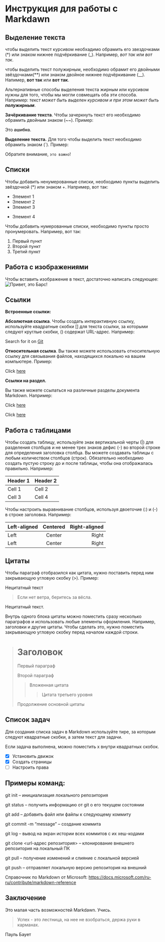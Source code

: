 # Инструкция для работы с Markdawn

## Выделение текста

чтобы выделить текст курсивом необхадимо обрамить его звездочками (*) или знаком нижнее подчёркивание (_). Например, *вот так* или _вот так_.

чтобы выделить текст полужирным, необходимо обрамит его двойными звёздочками(**) или знаком двойное нижнее подчёркивание (__). Напимер, **вот так** или __вот так__.

Альтернативные способы выделения текста жирным или курсивом нужны для того, чтобы мы могли совмещать оба эти способа. Например: _текст может быть выделен курсивом и при этом может быть **полужирным**_. 

__Зачёркивание текста__. Чтобы зачеркнуть текст его необходимо обрамить двойным знаком (~~). Пример:

Это ~~ашибка~~.


__Выделение текста.__ Для того чтобы выделить текст необходимо обрамить знаком (`). 
Пример:

Обратите внимание, `это важно`!

## Списки

Чтобы добавить ненумерованные списки, необходимо пункты выделить звёздочкой (*) или знаком +. Например, вот так:
* Элемент 1
* Элемент 2
* Элемент 3
+ Элемент 4

Чтобы добавить нумерованные списки, необходимо пункты просто пронумеровать. Например, вот так:
1. Первый пункт
2. Второй пункт
3. Третий пункт

## Работа с изображениями

Чтобы вставить изображение в текст, достаточно написать следующее: 
![Привет, это Барс!](Bars.jpg)

## Ссылки

 **Встроенные ссылки:**
   
   __Абсолютная ссылка__. 
   Чтобы создать интерактивную ссылку, используйте квадратные скобки [] для текста ссылки, за которыми следуют круглые скобки, () содержат URL-адрес. Например:

   Search for it on [Git](https://git-scm.com/)

__Относительная ссылка__.
Вы также можете использовать относительную ссылку для связывания файлов, находящихся локально на вашем компьютере. Пример:

Click [here](./code.md)

**Ссылки на раздел.**

Вы также можете ссылаться на различные разделы документа Markdown. Например:

Click [here](#)

Click [here](#???)



## Работа с таблицами

Чтобы создать таблицу, используйте знак вертикальной черты (|) для разделения столбцов и не менее трех знаков дефис (-) во второй строке для определения заголовка столбца. Вы можете создавать таблицы с любым количеством столбцов (строк). Обязательно необходимо создать пустую строку до и после таблицы, чтобы она отображалась правильно. Например:

| Header 1 | Header 2 |
| -------- | -------- |
| Cell 1   | Cell 2   |
| Cell 3   | Cell 4   |

Чтобы настроить выравнивание столбцов, используя двоеточие (:) и (-) в строке заголовка. Например:

| Left-aligned | Centered | Right-aligned |
| :--- | :---:| ---: |
| Left | Center | Right |
| Left | Center | Right |


## Цитаты

Чтобы параграф отобразился как цитата, нужно поставить перед ним закрывающую угловую скобку (>). Пример:

Нецитатный текст

>Если нет ветра, беритесь за вёсла.

Нецитатный текст.

Внутрь одного блока цитаты можно поместить сразу несколько параграфов и использовать любые элементы оформления. Например, заголовки и другие цитаты. Чтобы сделать это, нужно поместить закрывающую угловую скобку перед началом каждой строки.

> # Заголовок
> Первый параграф
>
> Второй параграф
>
> > Вложенная цитата
> > > Цитата третьего уровня
>
> Продолжение основной цитаты
>
> 
 ## Список задач

 Для создания списка задач в Markdown используйте тире, за которым следуют квадратные скобки, а затем текст для задачи.

Если задача выполнена, можно поместить x внутри квадратных скобок.

- [x] Установить движок
- [x] Создать страницы
- [ ] Настроить права

## Примеры команд:
git init – инициализация локального репозитория

git status – получить информацию от git о его текущем состоянии

git add – добавить файл или файлы к следующему коммиту

git commit -m “message” – создание коммита

git log – вывод на экран истории всех коммитов с их хеш-кодами

git clone <url-адрес репозитория> – клонирование внешнего репозитория на
локальный ПК

git pull – получение изменений и слияние с локальной версией

git push – отправляет локальную версию репозитория на внешний

Справочник по Markdown от Microsoft:
https://docs.microsoft.com/ru-ru/contribute/markdown-reference


## Заключение

Это малая часть возможностей Markdawn.
Учиcь.
>Успех - это лестница, на нее не взобраться, держа руки в карманах.

Пауль Баует